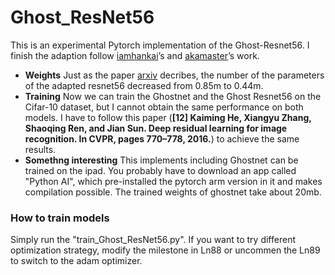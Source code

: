 # Ghost_ResNet56
This is an experimental Pytorch implementation of the Ghost-Resnet56. I finish the adaption follow [iamhankai](https://github.com/iamhankai/ghostnet.pytorch)’s and [akamaster](https://github.com/akamaster/pytorch_resnet_cifar10)’s work. 


- **Weights** Just as the paper [arxiv](https://arxiv.org/abs/1911.11907) decribes, the number of the parameters of the adapted resnet56 decreased from 0.85m to 0.44m.
- **Training** Now we can train the Ghostnet and the Ghost Resnet56 on the Cifar-10 dataset, but I cannot obtain the same performance on both models. I have to follow this paper (**[12] Kaiming He, Xiangyu Zhang, Shaoqing Ren, and Jian Sun. Deep residual learning for image recognition. In CVPR, pages 770–778, 2016.**) to achieve the same results.
- **Somethng interesting** This implements including Ghostnet can be trained on the ipad. You probably have to download an app called "Python AI", which pre-installed the pytorch arm version in it and makes compilation possible.  The trained weights of ghostnet take about 20mb.


### How to train models
Simply run the "train_Ghost_ResNet56.py". If you want to try different optimization strategy, modify the milestone in Ln88 or uncommen the Ln89 to switch to the adam optimizer.

